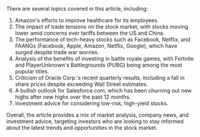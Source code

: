 There are several topics covered in this article, including:

1. Amazon's efforts to improve healthcare for its employees.
2. The impact of trade tensions on the stock market, with stocks moving lower amid concerns over tariffs between the US and China.
3. The performance of tech-heavy stocks such as Facebook, Netflix, and FAANGs (Facebook, Apple, Amazon, Netflix, Google), which have surged despite trade war worries.
4. Analysis of the benefits of investing in battle royale games, with Fortnite and PlayerUnknown's Battlegrounds (PUBG) being among the most popular titles.
5. Criticism of Oracle Corp.'s recent quarterly results, including a fall in share prices despite exceeding Wall Street estimates.
6. A bullish outlook for Salesforce.com, which has been churning out new highs after new highs over the past 12 months.
7. Investment advice for considering low-risk, high-yield stocks.

Overall, the article provides a mix of market analysis, company news, and investment advice, targeting investors who are looking to stay informed about the latest trends and opportunities in the stock market.
